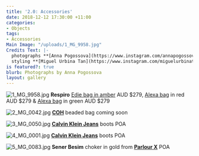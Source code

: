 ```yaml
---
title: '2.0: Accessories'
date: 2018-12-12 17:30:00 +11:00
categories:
- Objects
tags:
- Accessories
Main Image: "/uploads/1_MG_9958.jpg"
Credits Text: |-
  photographs **[Anna Pogossova](https://www.instagram.com/annapogossova/)** at **[B&A](https://www.instagram.com/barepsau/)**
  styling **[Miguel Urbina Tan](https://www.instagram.com/miguelurbinatan/)**
is featured?: true
blurb: Photographs by Anna Pogossova
layout: gallery
---
```


![1_MG_9958.jpg](/uploads/1_MG_9958.jpg)
**Respiro** [Edie bag in amber](https://valetstudio.com/collections/bags-from-respiro-studio/products/edie-bag-in-amber) AUD $279, [Alexa bag](https://valetstudio.com/collections/bags-from-respiro-studio/products/alexa-bag-in-red-x-incu) in red AUD $279 & [Alexa bag](https://valetstudio.com/collections/bags-from-respiro-studio/products/alexa-bag-in-green) in green AUD $279

![2_MG_0042.jpg](/uploads/2_MG_0042.jpg)
**[COH](https://chroniclesofher.com/shop/)** beaded bag coming soon

![3_MG_0050.jpg](/uploads/3_MG_0050.jpg)
**[Calvin Klein Jeans](Calvinklein.com.au )** boots POA

![4_MG_0001.jpg](/uploads/4_MG_0001.jpg)
**[Calvin Klein Jeans](Calvinklein.com.au )** boots POA

![5_MG_0083.jpg](/uploads/5_MG_0083.jpg)
**Sener Besim** choker in gold from **[Parlour X](https://www.parlourx.com/brands/sener-besim/choker-gold.html)** POA
